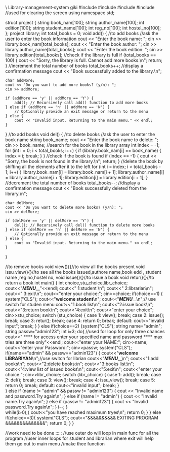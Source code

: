\\ Library-management-system giki
#include<iostream>
#include<string>
#include<fstream>
#include<cstdlib> //used for clearing the screen
using namespace std;

struct project {
    string book_nam[100];
    string author_name[100];
    int edition[100];
    string student_name[100];
    int reg_no[100];
    int hostel_no[100];
};
project library;
int total_books = 0;
void add() {
  //to add books
  //ask the user to enter the book information
  cout << "Enter the book name: ";
  cin >> library.book_nam[total_books];
  cout << "Enter the book author: ";
  cin >> library.author_name[total_books];
  cout << "Enter the book edition: ";
  cin >> library.edition[total_books];
  //check if the library is full
  if (total_books == 100) {
    cout << "Sorry, the library is full. Cannot add more books.\n";
    return;
  }
  //increment the total number of books
  total_books++;
  //display a confirmation message
  cout << "Book successfully added to the library.\n";

    char addMore;
    cout << "Do you want to add more books? (y/n): ";
    cin >> addMore;

    if (addMore == 'y' || addMore == 'Y') {
        add(); // Recursively call add() function to add more books
    } else if (addMore == 'n' || addMore == 'N') {
        // Optionally provide an exit message or return to the menu
    } else {
        cout << "Invalid input. Returning to the main menu." << endl;
    }
}
//to add books
void del() {
  //to delete books
  //ask the user to enter the book name
  string book_name;
  cout << "Enter the book name to delete: ";
  cin >> book_name;
  //search for the book in the library array
  int index = -1;
  for (int i = 0; i < total_books; i++) {
    if (library.book_nam[i] == book_name) {
      index = i;
      break;
    }
  }
  //check if the book is found
  if (index == -1) {
    cout << "Sorry, the book is not found in the library.\n";
    return;
  }
  //delete the book by shifting all the elements after it to the left
  for (int i = index; i < total_books - 1; i++) {
    library.book_nam[i] = library.book_nam[i + 1];
    library.author_name[i] = library.author_name[i + 1];
    library.edition[i] = library.edition[i + 1];
  }
  //decrement the total number of books
  total_books--;
  //display a confirmation message
  cout << "Book successfully deleted from the library.\n";

    char delMore;
    cout << "Do you want to delete more books? (y/n): ";
    cin >> delMore;

    if (delMore == 'y' || delMore == 'Y') {
        del(); // Recursively call del() function to delete more books
    } else if (delMore == 'n' || delMore == 'N') {
        // Optionally provide an exit message or return to the menu
    } else {
        cout << "Invalid input. Returning to the main menu." << endl;
    }
}

//to remove books
void view(){}//to view all the books present
void issu_view(){}//to see all the books issued,authore name,book edd , student name ,reg no,hostel no,
void issue(){}//to issue a book
void retur(){}//to return a book
int main()
{
   int choice,stu_choice,libr_choice;
   cout<<"_____________MENU_______________"<<endl;
   cout<<"  1:student \n";
   cout<<"  2:librarian\n";
   cout<<"  3:exit\n";
   cout<<"enter your choice:";
   cin>>choice;
  if(choice==1)
  {    
       system("CLS");
       cout<<"**********welcome student**********\n";
       cout<<"_____________MENU_______________\n";// use switch for studen menu
       cout<<"1:book list\n";
       cout<<"2:issue book\n";
       cout<<"3:return book\n";
       cout<<"4:exit\n";
       cout<<"enter your choice";
       cin>>stu_choice;
       switch (stu_choice)
        {
        case 1:
          view();
        break;
        case 2:
          issue();
        break;
        case 3:
          retur();
        break;
        case 4:
          return 0;
        break;
        default:
           cout<<"invalid input";
        break;
        }
    }
    else if(choice==2)
        {system("CLS");
        string name="admin";
        string passw="admin123";
        int i=3;
        do{   //used for loop for only three chances
            cout<<"      **** for access enter your specified name and password **** max tries are three only"<<endl;
            cout<<"enter your NAME:";
            cin>>name;
            cout<<"enter your Password:";
            cin>>passw;
            system("CLS");
            if(name=="admin" && passw=="admin123")
            {
             cout<<"**********welcome LIBRARIYAN**********\n";//use switch for librian
             cout<<"_____________MENU_______________\n";
             cout<<"1:add books\n";
             cout<<"2:delete books:\n";
             cout<<"3:books list:\n";
             cout<<"4:view list of issued books\n";
             cout<<"5:exit\n";
             cout<<"enter your choice:";
             cin>>libr_choice;
             switch (libr_choice)
             {
             case 1:
                    add();
             break;
             case 2:
                    del();
             break;
             case 3:
                   view();
             break;
             case 4:
                   issu_view();
             break;
             case 5:
                   return 0;
             break;
             default:
                 cout<<"invalid input";
              break;
             }  
           }  else if (name != "admin" && passw != "admin123")
                    {
                      cout << "Invalid name and password.Try again\n";
                    }  else if (name != "admin")
                        {
                           cout << "Invalid name.Try again\n";
                        } else if (passw != "admin123") {
                             cout << "Invalid password.Try again\n";
                        }
                          i--;
                   }              
                   while(i>0);{
              cout<<"you have reached maximum tryes\n";
              return 0;
            }
        }
          else if(choice==3){
          system("CLS");
          cout<<"&&&&&&&&&&  EXITING PROGRAM &&&&&&&&&&&&&&";
          return 0;
      }
}     
   
//work need to be done :::::
//use outer do will loop in main func  for all the program 
//user inner loops for student and librarian where exit will help them go out to main menu
//make thee function
